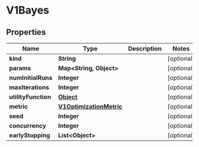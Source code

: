

# V1Bayes

## Properties

Name | Type | Description | Notes
------------ | ------------- | ------------- | -------------
**kind** | **String** |  |  [optional]
**params** | **Map&lt;String, Object&gt;** |  |  [optional]
**numInitialRuns** | **Integer** |  |  [optional]
**maxIterations** | **Integer** |  |  [optional]
**utilityFunction** | [**Object**](.md) |  |  [optional]
**metric** | [**V1OptimizationMetric**](V1OptimizationMetric.md) |  |  [optional]
**seed** | **Integer** |  |  [optional]
**concurrency** | **Integer** |  |  [optional]
**earlyStopping** | **List&lt;Object&gt;** |  |  [optional]



